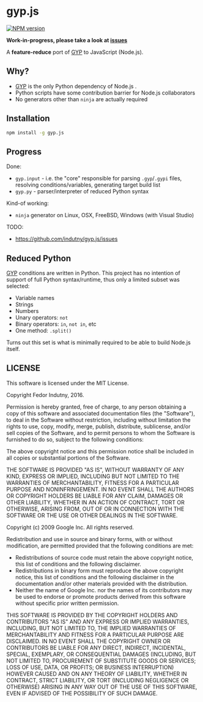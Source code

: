 # gyp.js
[![NPM version](https://badge.fury.io/js/gyp.js.svg)](http://badge.fury.io/js/gyp.js)

**Work-in-progress, please take a look at [issues][2]**

A **feature-reduce** port of [GYP][0] to JavaScript (Node.js).

## Why?

* [GYP][0] is the only Python dependency of Node.js .
* Python scripts have some contribution barrier for Node.js collaborators
* No generators other than `ninja` are actually required

## Installation

```bash
npm install -g gyp.js
```

## Progress

Done:

* `gyp.input` - i.e. the "core" responsible for parsing `.gyp`/`.gypi` files,
  resolving conditions/variables, generating target build list
* `gyp.py` - parser/interpreter of reduced Python syntax

Kind-of working:

* `ninja` generator on Linux, OSX, FreeBSD, Windows (with Visual Studio)

TODO:

* https://github.com/indutny/gyp.js/issues

## Reduced Python

[GYP][0] conditions are written in Python. This project has no intention of
support of full Python syntax/runtime, thus only a limited subset was selected:

* Variable names
* Strings
* Numbers
* Unary operators: `not`
* Binary operators: `in`, `not in`, etc
* One method: `.split()`

Turns out this set is what is minimally required to be able to build Node.js
itself.

## LICENSE

This software is licensed under the MIT License.

Copyright Fedor Indutny, 2016.

Permission is hereby granted, free of charge, to any person obtaining a
copy of this software and associated documentation files (the
"Software"), to deal in the Software without restriction, including
without limitation the rights to use, copy, modify, merge, publish,
distribute, sublicense, and/or sell copies of the Software, and to permit
persons to whom the Software is furnished to do so, subject to the
following conditions:

The above copyright notice and this permission notice shall be included
in all copies or substantial portions of the Software.

THE SOFTWARE IS PROVIDED "AS IS", WITHOUT WARRANTY OF ANY KIND, EXPRESS
OR IMPLIED, INCLUDING BUT NOT LIMITED TO THE WARRANTIES OF
MERCHANTABILITY, FITNESS FOR A PARTICULAR PURPOSE AND NONINFRINGEMENT. IN
NO EVENT SHALL THE AUTHORS OR COPYRIGHT HOLDERS BE LIABLE FOR ANY CLAIM,
DAMAGES OR OTHER LIABILITY, WHETHER IN AN ACTION OF CONTRACT, TORT OR
OTHERWISE, ARISING FROM, OUT OF OR IN CONNECTION WITH THE SOFTWARE OR THE
USE OR OTHER DEALINGS IN THE SOFTWARE.

Copyright (c) 2009 Google Inc. All rights reserved.

Redistribution and use in source and binary forms, with or without
modification, are permitted provided that the following conditions are
met:

   * Redistributions of source code must retain the above copyright
notice, this list of conditions and the following disclaimer.
   * Redistributions in binary form must reproduce the above
copyright notice, this list of conditions and the following disclaimer
in the documentation and/or other materials provided with the
distribution.
   * Neither the name of Google Inc. nor the names of its
contributors may be used to endorse or promote products derived from
this software without specific prior written permission.

THIS SOFTWARE IS PROVIDED BY THE COPYRIGHT HOLDERS AND CONTRIBUTORS
"AS IS" AND ANY EXPRESS OR IMPLIED WARRANTIES, INCLUDING, BUT NOT
LIMITED TO, THE IMPLIED WARRANTIES OF MERCHANTABILITY AND FITNESS FOR
A PARTICULAR PURPOSE ARE DISCLAIMED. IN NO EVENT SHALL THE COPYRIGHT
OWNER OR CONTRIBUTORS BE LIABLE FOR ANY DIRECT, INDIRECT, INCIDENTAL,
SPECIAL, EXEMPLARY, OR CONSEQUENTIAL DAMAGES (INCLUDING, BUT NOT
LIMITED TO, PROCUREMENT OF SUBSTITUTE GOODS OR SERVICES; LOSS OF USE,
DATA, OR PROFITS; OR BUSINESS INTERRUPTION) HOWEVER CAUSED AND ON ANY
THEORY OF LIABILITY, WHETHER IN CONTRACT, STRICT LIABILITY, OR TORT
(INCLUDING NEGLIGENCE OR OTHERWISE) ARISING IN ANY WAY OUT OF THE USE
OF THIS SOFTWARE, EVEN IF ADVISED OF THE POSSIBILITY OF SUCH DAMAGE.

[0]: https://gyp.gsrc.io/
[1]: https://github.com/svaarala/duktape
[2]: https://github.com/indutny/gyp.js/issues
